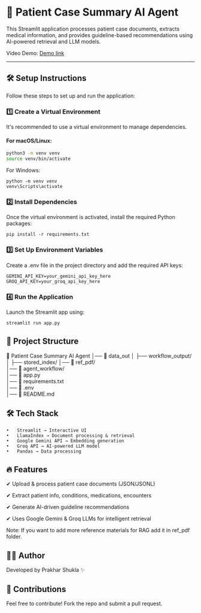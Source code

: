 # 🏥 Patient Case Summary AI Agent

This Streamlit application processes patient case documents, extracts medical information, and provides guideline-based recommendations using AI-powered retrieval and LLM models.

Video Demo: [Demo link](https://github.com/patchy631/ai-engineering/issues](https://drive.google.com/file/d/1J0eh7qFrRTrHfqbrVRfMWZ9HvJbMQanF/view?usp=sharing))

---

## 🛠 Setup Instructions

Follow these steps to set up and run the application:

### 1️⃣ **Create a Virtual Environment**
It's recommended to use a virtual environment to manage dependencies.

#### **For macOS/Linux:**
```bash
python3 -m venv venv
source venv/bin/activate
```
For Windows:
```
python -m venv venv
venv\Scripts\activate
```
### 2️⃣ Install Dependencies

Once the virtual environment is activated, install the required Python packages:
```
pip install -r requirements.txt
```
### 3️⃣ Set Up Environment Variables

Create a .env file in the project directory and add the required API keys:
```
GEMINI_API_KEY=your_gemini_api_key_here
GROQ_API_KEY=your_groq_api_key_here
```
### 4️⃣ Run the Application

Launch the Streamlit app using:
```
streamlit run app.py
```
## 📂 Project Structure

📁 Patient Case Summary AI Agent
│── 📂 data_out
│   ├── workflow_output/
│   ├── stored_index/
│── 📂 ref_pdf/             
│── 📂 agent_workflow/      
│── 📜 app.py              
│── 📜 requirements.txt      
│── 📜 .env                 
│── 📜 README.md       


## 🛠 Tech Stack

	•	Streamlit → Interactive UI
	•	LlamaIndex → Document processing & retrieval
	•	Google Gemini API → Embedding generation
	•	Groq API → AI-powered LLM model
	•	Pandas → Data processing

## 🔥 Features

✔ Upload & process patient case documents (JSON/JSONL)

✔ Extract patient info, conditions, medications, encounters

✔ Generate AI-driven guideline recommendations

✔ Uses Google Gemini & Groq LLMs for intelligent retrieval

Note: If you want to add more reference materials for RAG add it in ref_pdf folder. 

## 👨‍💻 Author

Developed by Prakhar Shukla ✨

## 🌟 Contributions

Feel free to contribute! Fork the repo and submit a pull request.
